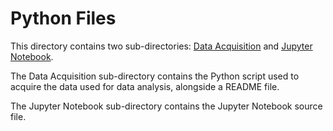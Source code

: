 # Python Files 
This directory contains two sub-directories: [Data Acquisition](Data%20Acquisition/) and [Jupyter Notebook](Jupyter%20Notebook/My_Notebook.ipynb).

The Data Acquisition sub-directory contains the Python script used to acquire the data used for data analysis, alongside a README file.

The Jupyter Notebook sub-directory contains the Jupyter Notebook source file.